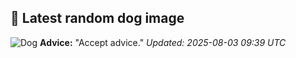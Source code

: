 ## 🐶 Latest random dog image
![Dog](https://images.dog.ceo/breeds/sheepdog-shetland/n02105855_15263.jpg)
**Advice:** "Accept advice."
*Updated: 2025-08-03 09:39 UTC*
